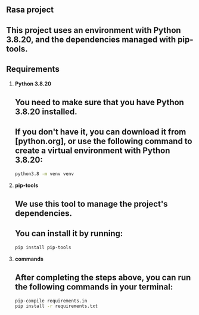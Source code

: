 ## Rasa project

## This project uses an environment with Python 3.8.20, and the dependencies managed with pip-tools.

## Requirements

1. **Python 3.8.20** 
    ## You need to make sure that you have Python 3.8.20 installed. 
    ##  If you don't have it, you can download it from [python.org], or use the following command to create a virtual environment with Python 3.8.20:
     ```bash
   python3.8 -m venv venv

2. **pip-tools** 
    ## We use this tool to manage the project's dependencies.
    ## You can install it by running:
    ```bash
   pip install pip-tools
    
3. **commands**   
   ## After completing the steps above, you can run the following commands in your terminal:
    ```bash
    pip-compile requirements.in
    pip install -r requirements.txt

